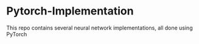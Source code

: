 # Pytorch-Implementation
This repo contains several neural network implementations, all done using PyTorch
